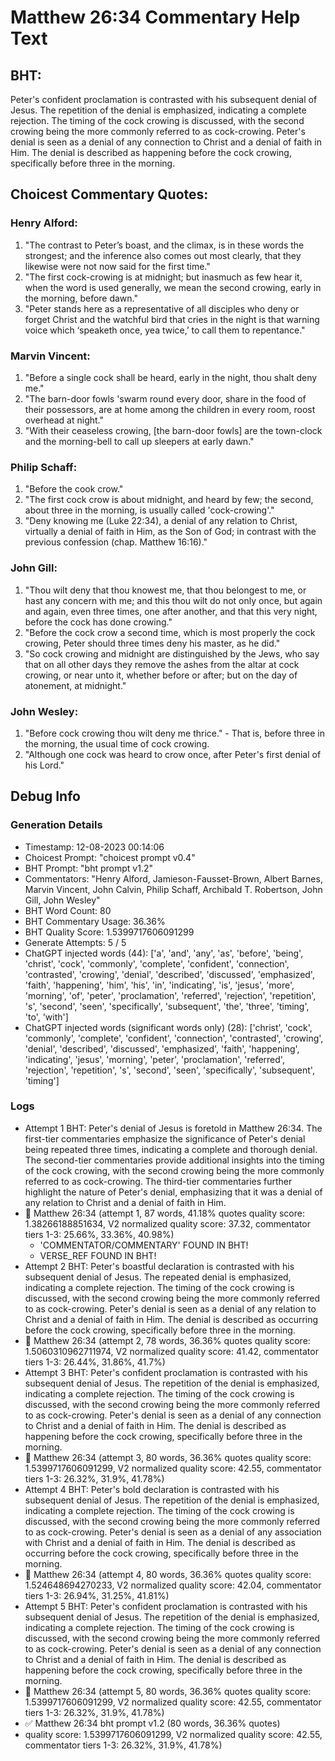 # Matthew 26:34 Commentary Help Text

## BHT:
Peter's confident proclamation is contrasted with his subsequent denial of Jesus. The repetition of the denial is emphasized, indicating a complete rejection. The timing of the cock crowing is discussed, with the second crowing being the more commonly referred to as cock-crowing. Peter's denial is seen as a denial of any connection to Christ and a denial of faith in Him. The denial is described as happening before the cock crowing, specifically before three in the morning.

## Choicest Commentary Quotes:
### Henry Alford:
1. "The contrast to Peter’s boast, and the climax, is in these words the strongest; and the inference also comes out most clearly, that they likewise were not now said for the first time."
2. "The first cock-crowing is at midnight; but inasmuch as few hear it, when the word is used generally, we mean the second crowing, early in the morning, before dawn."
3. "Peter stands here as a representative of all disciples who deny or forget Christ and the watchful bird that cries in the night is that warning voice which ‘speaketh once, yea twice,’ to call them to repentance."

### Marvin Vincent:
1. "Before a single cock shall be heard, early in the night, thou shalt deny me."
2. "The barn-door fowls 'swarm round every door, share in the food of their possessors, are at home among the children in every room, roost overhead at night."
3. "With their ceaseless crowing, [the barn-door fowls] are the town-clock and the morning-bell to call up sleepers at early dawn."

### Philip Schaff:
1. "Before the cook crow."
2. "The first cock crow is about midnight, and heard by few; the second, about three in the morning, is usually called 'cock-crowing'."
3. "Deny knowing me (Luke 22:34), a denial of any relation to Christ, virtually a denial of faith in Him, as the Son of God; in contrast with the previous confession (chap. Matthew 16:16)."

### John Gill:
1. "Thou wilt deny that thou knowest me, that thou belongest to me, or hast any concern with me; and this thou wilt do not only once, but again and again, even three times, one after another, and that this very night, before the cock has done crowing."
2. "Before the cock crow a second time, which is most properly the cock crowing, Peter should three times deny his master, as he did."
3. "So cock crowing and midnight are distinguished by the Jews, who say that on all other days they remove the ashes from the altar at cock crowing, or near unto it, whether before or after; but on the day of atonement, at midnight."

### John Wesley:
1. "Before cock crowing thou wilt deny me thrice." - That is, before three in the morning, the usual time of cock crowing.
2. "Although one cock was heard to crow once, after Peter's first denial of his Lord."



## Debug Info
### Generation Details
- Timestamp: 12-08-2023 00:14:06
- Choicest Prompt: "choicest prompt v0.4"
- BHT Prompt: "bht prompt v1.2"
- Commentators: "Henry Alford, Jamieson-Fausset-Brown, Albert Barnes, Marvin Vincent, John Calvin, Philip Schaff, Archibald T. Robertson, John Gill, John Wesley"
- BHT Word Count: 80
- BHT Commentary Usage: 36.36%
- BHT Quality Score: 1.5399717606091299
- Generate Attempts: 5 / 5
- ChatGPT injected words (44):
	['a', 'and', 'any', 'as', 'before', 'being', 'christ', 'cock', 'commonly', 'complete', 'confident', 'connection', 'contrasted', 'crowing', 'denial', 'described', 'discussed', 'emphasized', 'faith', 'happening', 'him', 'his', 'in', 'indicating', 'is', 'jesus', 'more', 'morning', 'of', 'peter', 'proclamation', 'referred', 'rejection', 'repetition', 's', 'second', 'seen', 'specifically', 'subsequent', 'the', 'three', 'timing', 'to', 'with']
- ChatGPT injected words (significant words only) (28):
	['christ', 'cock', 'commonly', 'complete', 'confident', 'connection', 'contrasted', 'crowing', 'denial', 'described', 'discussed', 'emphasized', 'faith', 'happening', 'indicating', 'jesus', 'morning', 'peter', 'proclamation', 'referred', 'rejection', 'repetition', 's', 'second', 'seen', 'specifically', 'subsequent', 'timing']

### Logs
- Attempt 1 BHT: Peter's denial of Jesus is foretold in Matthew 26:34. The first-tier commentaries emphasize the significance of Peter's denial being repeated three times, indicating a complete and thorough denial. The second-tier commentaries provide additional insights into the timing of the cock crowing, with the second crowing being the more commonly referred to as cock-crowing. The third-tier commentaries further highlight the nature of Peter's denial, emphasizing that it was a denial of any relation to Christ and a denial of faith in Him.
- 🔄 Matthew 26:34 (attempt 1, 87 words, 41.18% quotes quality score: 1.38266188851634, V2 normalized quality score: 37.32, commentator tiers 1-3: 25.66%, 33.36%, 40.98%) 
	- 'COMMENTATOR/COMMENTARY' FOUND IN BHT! 
	- VERSE_REF FOUND IN BHT!
- Attempt 2 BHT: Peter's boastful declaration is contrasted with his subsequent denial of Jesus. The repeated denial is emphasized, indicating a complete rejection. The timing of the cock crowing is discussed, with the second crowing being the more commonly referred to as cock-crowing. Peter's denial is seen as a denial of any relation to Christ and a denial of faith in Him. The denial is described as occurring before the cock crowing, specifically before three in the morning.
- 🔄 Matthew 26:34 (attempt 2, 78 words, 36.36% quotes quality score: 1.5060310962711974, V2 normalized quality score: 41.42, commentator tiers 1-3: 26.44%, 31.86%, 41.7%)
- Attempt 3 BHT: Peter's confident proclamation is contrasted with his subsequent denial of Jesus. The repetition of the denial is emphasized, indicating a complete rejection. The timing of the cock crowing is discussed, with the second crowing being the more commonly referred to as cock-crowing. Peter's denial is seen as a denial of any connection to Christ and a denial of faith in Him. The denial is described as happening before the cock crowing, specifically before three in the morning.
- 🔄 Matthew 26:34 (attempt 3, 80 words, 36.36% quotes quality score: 1.5399717606091299, V2 normalized quality score: 42.55, commentator tiers 1-3: 26.32%, 31.9%, 41.78%)
- Attempt 4 BHT: Peter's bold declaration is contrasted with his subsequent denial of Jesus. The repetition of the denial is emphasized, indicating a complete rejection. The timing of the cock crowing is discussed, with the second crowing being the more commonly referred to as cock-crowing. Peter's denial is seen as a denial of any association with Christ and a denial of faith in Him. The denial is described as occurring before the cock crowing, specifically before three in the morning.
- 🔄 Matthew 26:34 (attempt 4, 80 words, 36.36% quotes quality score: 1.524648694270233, V2 normalized quality score: 42.04, commentator tiers 1-3: 26.94%, 31.25%, 41.81%)
- Attempt 5 BHT: Peter's confident proclamation is contrasted with his subsequent denial of Jesus. The repetition of the denial is emphasized, indicating a complete rejection. The timing of the cock crowing is discussed, with the second crowing being the more commonly referred to as cock-crowing. Peter's denial is seen as a denial of any connection to Christ and a denial of faith in Him. The denial is described as happening before the cock crowing, specifically before three in the morning.
- 🔄 Matthew 26:34 (attempt 5, 80 words, 36.36% quotes quality score: 1.5399717606091299, V2 normalized quality score: 42.55, commentator tiers 1-3: 26.32%, 31.9%, 41.78%)
- ✅ Matthew 26:34 bht prompt v1.2 (80 words, 36.36% quotes)
- quality score: 1.5399717606091299, V2 normalized quality score: 42.55, commentator tiers 1-3: 26.32%, 31.9%, 41.78%)